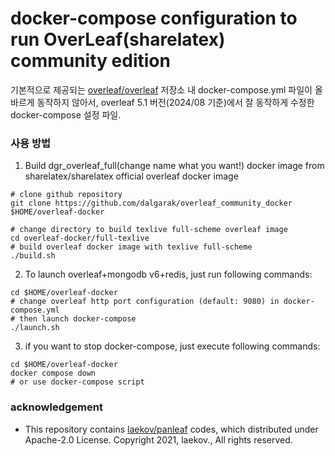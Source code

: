 # docker-compose configuration to run OverLeaf(sharelatex) community edition

기본적으로 제공되는 [overleaf/overleaf](https://github.com/overleaf/overleaf) 저장소 내 docker-compose.yml 파일이 올바르게 동작하지 않아서, overleaf 5.1 버전(2024/08 기준)에서 잘 동작하게 수정한 docker-compose 설정 파일.

### 사용 방법
1. Build dgr_overleaf_full(change name what you want!) docker image from sharelatex/sharelatex official overleaf docker image
```
# clone github repository
git clone https://github.com/dalgarak/overleaf_community_docker $HOME/overleaf-docker

# change directory to build texlive full-scheme overleaf image
cd overleaf-docker/full-texlive
# build overleaf docker image with texlive full-scheme
./build.sh
```

2. To launch overleaf+mongodb v6+redis, just run following commands:
```
cd $HOME/overleaf-docker
# change overleaf http port configuration (default: 9080) in docker-compose.yml
# then launch docker-compose
./launch.sh
```

3. if you want to stop docker-compose, just execute following commands:
```
cd $HOME/overleaf-docker
docker compose down
# or use docker-compose script
```

### acknowledgement
 * This repository contains [laekov/panleaf](https://github.com/laekov/panleaf) codes, which distributed under Apache-2.0 License. Copyright 2021, laekov., All rights reserved.
